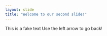 ```yaml
---
layout: slide
title: "Welcome to our second slide!"
---
```

This is a fake text
Use the left arrow to go back!
